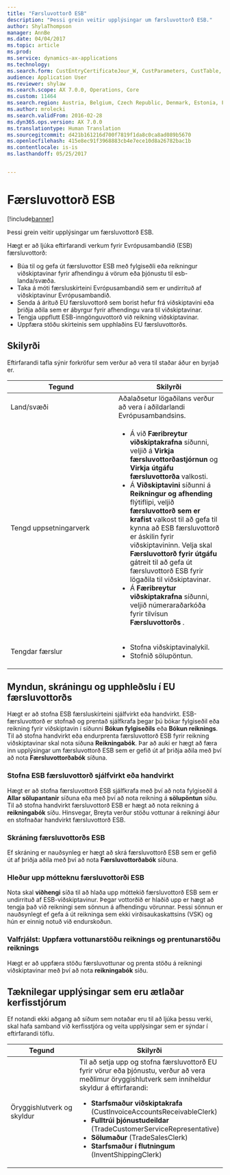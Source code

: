 ```yaml
---
title: "Færsluvottorð ESB"
description: "Þessi grein veitir upplýsingar um færsluvottorð ESB."
author: ShylaThompson
manager: AnnBe
ms.date: 04/04/2017
ms.topic: article
ms.prod: 
ms.service: dynamics-ax-applications
ms.technology: 
ms.search.form: CustEntryCertificateJour_W, CustParameters, CustTable, SalesTable
audience: Application User
ms.reviewer: shylaw
ms.search.scope: AX 7.0.0, Operations, Core
ms.custom: 11464
ms.search.region: Austria, Belgium, Czech Republic, Denmark, Estonia, Finland, France, Germany, Hungary, Ireland, Italy, Latvia, Lithuania, Netherlands, Poland, Spain, Sweden, United Kingdom
ms.author: mrolecki
ms.search.validFrom: 2016-02-28
ms.dyn365.ops.version: AX 7.0.0
ms.translationtype: Human Translation
ms.sourcegitcommit: d421b161216d700f7819f1da8c0ca8ad089b5670
ms.openlocfilehash: 415e8ec91f3968883cb4e7ece10d8a26782bac1b
ms.contentlocale: is-is
ms.lasthandoff: 05/25/2017


---
```


# <a name="eu-entry-certificates"></a>Færsluvottorð ESB

[!include[banner](../includes/banner.md)]


Þessi grein veitir upplýsingar um færsluvottorð ESB.

Hægt er að ljúka eftirfarandi verkum fyrir Evrópusambandið (ESB) færsluvottorð:

-   Búa til og gefa út færsluvottor ESB með fylgiseðli eða reikningur viðskiptavinar fyrir afhendingu á vörum eða þjónustu til esb-landa/svæða.
-   Taka á móti færsluskírteini Evrópusambandið sem er undirrituð af viðskiptavinur Evrópusambandið.
-   Senda á árituð EU færsluvottorð sem borist hefur frá viðskiptavini eða þriðja aðila sem er ábyrgur fyrir afhendingu vara til viðskiptavinar.
-   Tengja uppflutt ESB-inngönguvottorð við reikning viðskiptavinar.
-   Uppfæra stöðu skírteinis sem upphlaðins EU færsluvottorðs.

## <a name="prerequisites"></a>Skilyrði
Eftirfarandi tafla sýnir forkröfur sem verður að vera til staðar áður en byrjað er.

<table>
<colgroup>
<col width="50%" />
<col width="50%" />
</colgroup>
<thead>
<tr class="header">
<th>Tegund</th>
<th>Skilyrði</th>
</tr>
</thead>
<tbody>
<tr class="odd">
<td>Land/svæði</td>
<td>Aðalaðsetur lögaðilans verður að vera í aðildarlandi Evrópusambandsins.</td>
</tr>
<tr class="even">
<td>Tengd uppsetningarverk</td>
<td><ul>
<li>Á við <strong>Færibreytur viðskiptakrafna</strong> síðunni, veljið á <strong>Virkja færsluvottorðastjórnun</strong> og <strong>Virkja útgáfu færsluvottorða</strong> valkosti.</li>
<li>Á <strong>Viðskiptavini</strong> síðunni á <strong>Reikningur og afhending</strong> flýtiflipi, veljið <strong>færsluvottorð sem er krafist</strong> valkost til að gefa til kynna að ESB færsluvottorð er áskilin fyrir viðskiptavininn. Velja skal <strong> Færsluvottorð fyrir útgáfu</strong> gátreit til að gefa út færsluvottorð ESB fyrir lögaðila til viðskiptavinar.</li>
<li>Á <strong>Færibreytur viðskiptakrafna</strong> síðunni, veljið númeraraðarkóða fyrir tilvísun <strong>Færsluvottorðs</strong> .</li>
</ul></td>
</tr>
<tr class="odd">
<td>Tengdar færslur</td>
<td><ul>
<li>Stofna viðskiptavinalykil.</li>
<li>Stofnið sölupöntun.</li>
</ul></td>
</tr>
</tbody>
</table>

## <a name="creating-registering-and-uploading-an-eu-entry-certificate"></a>Myndun, skráningu og upphleðslu í EU færsluvottorðs
Hægt er að stofna ESB færsluskírteini sjálfvirkt eða handvirkt. ESB-færsluvottorð er stofnað og prentað sjálfkrafa þegar þú bókar fylgiseðil eða reikning fyrir viðskiptavin í síðunni **Bókun fylgiseðils** eða **Bókun reiknings**. Til að stofna handvirkt eða endurprenta færsluvottorð ESB fyrir reikning viðskiptavinar skal nota síðuna **Reikningabók**. Þar að auki er hægt að færa inn upplýsingar um færsluvottorð ESB sem er gefið út af þriðja aðila með því að nota **Færsluvottorðabók** síðuna.

### <a name="creating-an-eu-entry-certificate-automatically-or-manually"></a>Stofna ESB færsluvottorð sjálfvirkt eða handvirkt

Hægt er að stofna færsluvottorð ESB sjálfkrafa með því að nota fylgiseðil á **Allar sölupantanir** síðuna eða með því að nota reikning á **sölupöntun** síðu. Til að stofna handvirkt færsluvottorð ESB er hægt að nota reikning á **reikningabók** síðu. Hinsvegar, Breyta verður stöðu vottunar á reikningi áður en stofnaðar handvirkt færsluvottorð ESB.

### <a name="registering-an-eu-entry-certificate"></a>Skráning færsluvottorðs ESB

Ef skráning er nauðsynleg er hægt að skrá færsluvottorð ESB sem er gefið út af þriðja aðila með því að nota **Færsluvottorðabók** síðuna.

### <a name="uploading-a-received-eu-entry-certificate"></a>Hleður upp mótteknu færsluvottorði ESB

Nota skal **viðhengi** síða til að hlaða upp móttekið færsluvottorð ESB sem er undirrituð af ESB-viðskiptavinur. Þegar vottorðið er hlaðið upp er hægt að tengja það við reikningi sem sönnun á afhendingu vörunnar. Þessi sönnun er nauðsynlegt ef gefa á út reikninga sem ekki virðisaukaskattsins (VSK) og hún er einnig notuð við endurskoðun.

### <a name="optional-updating-the-certification-status-and-printing-status-of-an-invoice"></a>Valfrjálst: Uppfæra vottunarstöðu reiknings og prentunarstöðu reiknings

Hægt er að uppfæra stöðu færsluvottunar og prenta stöðu á reikningi viðskiptavinar með því að nota **reikningabók** síðu.

## <a name="technical-information-for-system-administrators"></a>Tæknilegar upplýsingar sem eru ætlaðar kerfisstjórum
Ef notandi ekki aðgang að síðum sem notaðar eru til að ljúka þessu verki, skal hafa samband við kerfisstjóra og veita upplýsingar sem er sýndar í eftirfarandi töflu.

<table>
<colgroup>
<col width="50%" />
<col width="50%" />
</colgroup>
<thead>
<tr class="header">
<th>Tegund</th>
<th>Skilyrði</th>
</tr>
</thead>
<tbody>
<tr class="odd">
<td>Öryggishlutverk og skyldur</td>
<td>Til að setja upp og stofna færsluvottorð EU fyrir vörur eða þjónustu, verður að vera meðlimur öryggishlutverk sem inniheldur skyldur á eftirfarandi:
<ul>
<li><strong>Starfsmaður viðskiptakrafa</strong> (CustInvoiceAccountsReceivableClerk)</li>
<li><strong>Fulltrúi þjónustudeildar</strong> (TradeCustomerServiceRepresentative)</li>
<li><strong>Sölumaður</strong> (TradeSalesClerk)</li>
<li><strong>Starfsmaður í flutningum</strong> (InventShippingClerk)</li>
</ul></td>
</tr>
</tbody>
</table>






